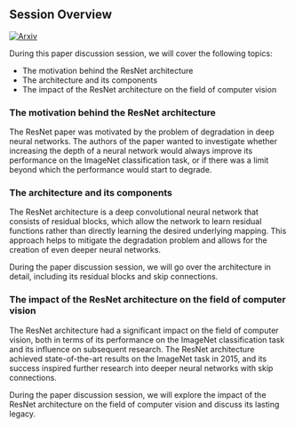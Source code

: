 ## Session Overview


[![Arxiv](https://img.shields.io/badge/ArXiv-1512.03385-orange.svg?color=blue)](https://arxiv.org/abs/1512.03385)

During this paper discussion session, we will cover the following topics:

- The motivation behind the ResNet architecture
- The architecture and its components
- The impact of the ResNet architecture on the field of computer vision

### The motivation behind the ResNet architecture

The ResNet paper was motivated by the problem of degradation in deep neural networks. The authors of the paper wanted to investigate whether increasing the depth of a neural network would always improve its performance on the ImageNet classification task, or if there was a limit beyond which the performance would start to degrade.

### The architecture and its components

The ResNet architecture is a deep convolutional neural network that consists of residual blocks, which allow the network to learn residual functions rather than directly learning the desired underlying mapping. This approach helps to mitigate the degradation problem and allows for the creation of even deeper neural networks.

During the paper discussion session, we will go over the architecture in detail, including its residual blocks and skip connections.

### The impact of the ResNet architecture on the field of computer vision

The ResNet architecture had a significant impact on the field of computer vision, both in terms of its performance on the ImageNet classification task and its influence on subsequent research. The ResNet architecture achieved state-of-the-art results on the ImageNet task in 2015, and its success inspired further research into deeper neural networks with skip connections.

During the paper discussion session, we will explore the impact of the ResNet architecture on the field of computer vision and discuss its lasting legacy.
